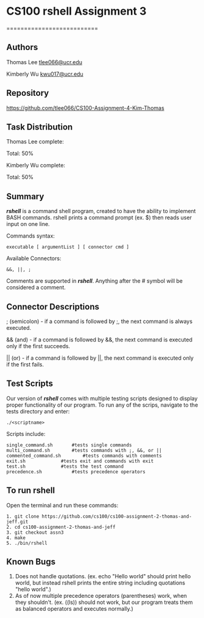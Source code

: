# CS100 rshell Assignment 3
==========================

Authors
-------------
Thomas Lee
tlee066@ucr.edu

Kimberly Wu
kwu017@ucr.edu 

Repository
--------------
https://github.com/tlee066/CS100-Assignment-4-Kim-Thomas

Task Distribution
--------------
Thomas Lee complete:


Total: 50%

Kimberly Wu complete:


Total: 50%


Summary
--------------
***rshell*** is a command shell program, created to have the ability to implement BASH commands. rshell
prints a command prompt (ex. $) then reads user input on one line. 

Commands syntax:
```
executable [ argumentList ] [ connector cmd ]
```
Available Connectors:
```
&&, ||, ;
```
Comments are supported in ***rshell***.
Anything after the # symbol will be considered a comment.

Connector Descriptions
---------
; (semicolon) - if a command is followed by ;, the next command is always executed.

&& (and) - if a command is followed by &&, the next command is executed only if the first succeeds.

|| (or) - if a command is followed by ||, the next command is executed only if the first fails.

Test Scripts
----------
Our version of ***rshell*** comes with multiple testing scripts designed to display proper functionality
of our program. To run any of the scrips, navigate to the tests directory and enter:
```
./<scriptname>
```
Scripts include:
```
single_command.sh		#tests single commands
multi_command.sh		#tests commands with ;, &&, or ||
commented_command.sh		#tests commands with comments
exit.sh				#tests exit and commands with exit
test.sh             #tests the test command
precedence.sh           #tests precedence operators
```
To run rshell
---------
Open the terminal and run these commands:
```
1. git clone https://github.com/cs100/cs100-assignment-2-thomas-and-jeff.git
2. cd cs100-assignment-2-thomas-and-jeff
3. git checkout assn3
4. make
5. ./bin/rshell
```
Known Bugs
--------
1. Does not handle quotations. (ex. echo "Hello world" should print hello world, but instead rshell prints the entire string including quotations "hello world".)
2. As of now multiple precedence operators (parentheses) work, when they shouldn't. (ex. ((ls)) should not work, but our program treats them as balanced operators and executes normally.)


